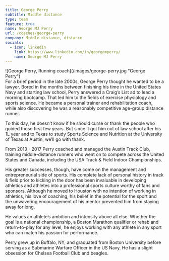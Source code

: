 ```yaml
---
title: George Perry
subtitle: Middle distance
type: team
feature: true
name: George MJ Perry
url: /coaches/george-perry
company: Middle distance, distance
socials:
  - icon: linkedin
    link: https://www.linkedin.com/in/georgemperry/
    name: George MJ Perry
---
```

<div style="float: left; margin-right: 10px">
![George Perry, Running coach](/images/george-perry.jpg "George Perry")</div> 
For a brief period in the late 2000s, George Perry thought he wanted to be a lawyer. Bored in the months between finishing his time in the United States Navy and starting law school, Perry answered a Craig’s List ad to lead a morning bootcamp. That led him to the fields of exercise physiology and sports science. He became a personal trainer and rehabilitation coach, while also discovering he was a reasonably competitive age-group distance runner. 

To this day, he doesn’t know if he should curse or thank the people who guided those first few years. But since it got him out of law school after his 1L year and to Texas to study Sports Science and Nutrition at the University of Texas at Austin, we’ll go with thank.

From 2013 - 2017 Perry coached and managed the Austin Track Club, training middle-distance runners who went on to compete across the United States and Canada, including the USA Track & Field Indoor Championships. 

His greater successes, though, have come on the management and entrepreneurial side of sports. His complete lack of personal history in track & field prior to kicking in the door has been invaluable in developing athletics and athletes into a professional sports culture worthy of fans and sponsors. Although he moved to Houston with no intention of working in athletics, his love of coaching, his belief in the potential for the sport and the unwavering encouragement of his mentor prevented him from staying away for long.

He values an athlete’s ambition and intensity above all else. Whether the goal is a national championship, a Boston Marathon qualifier or rehab and return-to-play for any level, he enjoys working with any athlete in any sport who can match his passion for performance.

Perry grew up in Buffalo, NY, and graduated from Boston University before serving as a Submarine Warfare Officer in the US Navy. He has a slight obsession for Chelsea Football Club and beagles.
